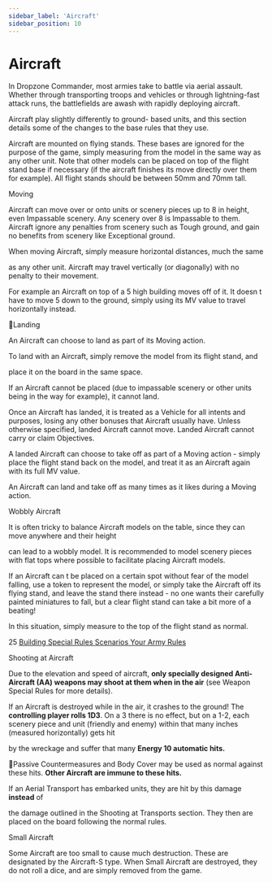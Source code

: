 ```yaml
---
sidebar_label: 'Aircraft'
sidebar_position: 10
---
```


# Aircraft
In Dropzone Commander, most armies take to battle via aerial assault. Whether through transporting troops and vehicles or through lightning-fast attack runs, the battlefields are awash with rapidly deploying aircraft.

Aircraft play slightly differently to ground- based units, and this section details some of the changes to the base rules that they use.

Aircraft are mounted on flying stands. These bases are ignored for the purpose of the game, simply measuring from the model in the same way as any other unit. Note that other models can be placed on top of the flight stand base if necessary (if the aircraft finishes its move directly over them for example). All flight stands should be between 50mm and 70mm tall.

Moving

Aircraft can move over or onto units or scenery pieces up to 8  in height, even Impassable scenery. Any scenery over 8  is Impassable to them. Aircraft ignore any penalties from scenery such as Tough ground, and gain no benefits from scenery like Exceptional ground.

When moving Aircraft, simply measure horizontal distances, much the same

as any other unit. Aircraft may travel vertically (or diagonally) with no penalty to their movement.

For example an Aircraft on top of a 5  high building moves off of it. It doesn t have to move 5  down to the ground, simply using its MV value to travel horizontally instead.

Landing

An Aircraft can choose to land as part of its Moving action.

To land with an Aircraft, simply remove the model from its flight stand, and

place it on the board in the same space.

If an Aircraft cannot be placed (due to impassable scenery or other units being in the way for example), it cannot land.

Once an Aircraft has landed, it is treated as a Vehicle for all intents and purposes, losing any other bonuses that Aircraft usually have. Unless otherwise specified, landed Aircraft cannot move. Landed Aircraft cannot carry or claim Objectives.

A landed Aircraft can choose to take off as part of a Moving action - simply place the flight stand back on the model, and treat it as an Aircraft again with its full MV value.

An Aircraft can land and take off as many times as it likes during a Moving action.

Wobbly Aircraft

It is often tricky to balance Aircraft models on the table, since they can move anywhere and their height

can lead to a wobbly model. It is recommended to model scenery pieces with flat tops where possible to facilitate placing Aircraft models.

If an Aircraft can t be placed on a certain spot without fear of the model falling, use a token to represent the model, or simply take the Aircraft off its flying stand, and leave the stand there instead - no one wants their carefully painted miniatures to fall, but a clear flight stand can take a bit more of a beating!

In this situation, simply measure to the top of the flight stand as normal.

25
[Building ](#_page39_x0.00_y595.28)[ Special ](#_page41_x0.00_y595.28)[Rules ](#_page3_x0.00_y595.28)[Scenarios ](#_page31_x0.00_y595.28)[Your Army](#_page39_x0.00_y595.28)[ Rules](#_page41_x0.00_y595.28)

Shooting at Aircraft

Due to the elevation and speed of aircraft, **only specially designed Anti-Aircraft (AA) weapons may shoot at them when in the air** (see Weapon Special Rules for more details).

If an Aircraft is destroyed while in the air, it crashes to the ground! The **controlling player rolls 1D3**. On a 3 there is no effect, but on a 1-2, each scenery piece and unit (friendly and enemy) within that many inches (measured horizontally) gets hit

by the wreckage and suffer that many **Energy 10 automatic hits.**

Passive Countermeasures and Body Cover may be used as normal against these hits. **Other Aircraft are immune to these hits.**

If an Aerial Transport has embarked units, they are hit by this damage **instead** of

the damage outlined in the Shooting at Transports section. They then are placed on the board following the normal rules.

Small Aircraft

Some Aircraft are too small to cause much destruction. These are designated by the Aircraft-S type. When Small Aircraft are destroyed, they do not roll a dice, and are simply removed from the game.
